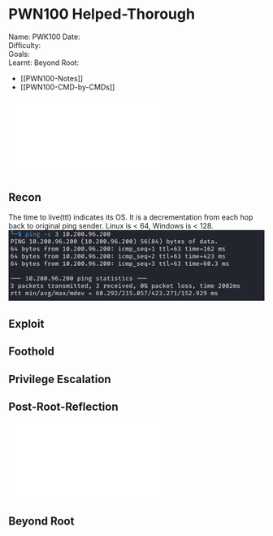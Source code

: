 # PWN100 Helped-Thorough

Name: PWK100
Date:  
Difficulty:  
Goals:  
Learnt:
Beyond Root:

- [[PWN100-Notes]]
- [[PWN100-CMD-by-CMDs]]


![](PWK100-map.excalidraw.md)

## Recon

The time to live(ttl) indicates its OS. It is a decrementation from each hop back to original ping sender. Linux is < 64, Windows is < 128.
![ping](TryHackMe/Wreath/Screenshots/ping.png)
	
## Exploit

## Foothold

## Privilege Escalation

## Post-Root-Reflection  

![](PWK100-map.excalidraw.md)

## Beyond Root


